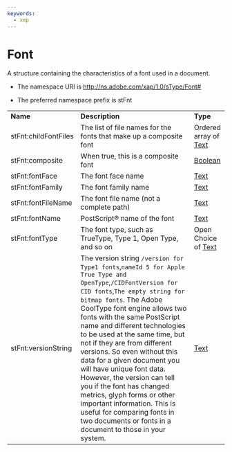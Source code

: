 ```yaml
---
keywords:
  - xmp
---
```


# Font

A structure containing the characteristics of a font used in a document.

- The namespace URI is http://ns.adobe.com/xap/1.0/sType/Font#

- The preferred namespace prefix is stFnt

|    |           |    |
|----|-----------|----|
|**Name**|**Description**|**Type**|
|stFnt:childFontFiles|The list of file names for the fonts that make up a composite font  |Ordered array of [Text](./CoreProperties.md#text)|
|stFnt:composite|When true, this is a composite font  |[Boolean](./CoreProperties.md#boolean)|
|stFnt:fontFace|The font face name  |[Text](./CoreProperties.md#text)|
|stFnt:fontFamily|The font family name  |[Text](./CoreProperties.md#text)|
|stFnt:fontFileName|The font file name (not a complete path)  |[Text](./CoreProperties.md#text)|
|stFnt:fontName|PostScript® name of the font  |[Text](./CoreProperties.md#text)|
|stFnt:fontType|The font type, such as TrueType, Type 1, Open Type, and so on  |Open Choice of [Text](./CoreProperties.md#text)|
|stFnt:versionString|The version string `/version for Type1 fonts`,`nameId 5 for Apple True Type and OpenType`,`/CIDFontVersion for CID fonts`,`The empty string for bitmap fonts`. The Adobe CoolType font engine allows two fonts with the same PostScript name and different technologies to be used at the same time, but not if they are from different versions. So even without this data for a given document you will have unique font data. However, the version can tell you if the font has changed metrics, glyph forms or other important information. This is useful for comparing fonts in two documents or fonts in a document to those in your system.  |[Text](./CoreProperties.md#text)|
